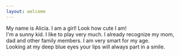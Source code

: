 ```yaml
---
layout: welcome
---
```


My name is Alicia. I am a girl! Look how cute I am! <br/>
I'm a sunny kid. I like to play very much. I already recognize my mom, <br/>
dad and other family members. I am very smart for my age. <br/>
Looking at my deep blue eyes your lips will always part in a smile.
